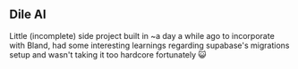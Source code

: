 ## Dile AI
Little (incomplete) side project built in ~a day a while ago to incorporate with Bland, had some interesting learnings regarding supabase's migrations setup and wasn't taking it too hardcore fortunately 😺
